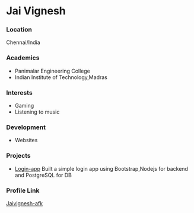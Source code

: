 # Jai Vignesh

### Location

Chennai/India

### Academics

- Panimalar Engineering College
- Indian Institute of Technology,Madras
### Interests

- Gaming
- Listening to music

### Development

- Websites

### Projects

- [Login-app](https://github.com/Jaivignesh-afk/project-jala) Built a simple login app using Bootstrap,Nodejs for backend and PostgreSQL for DB

### Profile Link

[Jaivignesh-afk](https://github.com/Jaivignesh-afk)